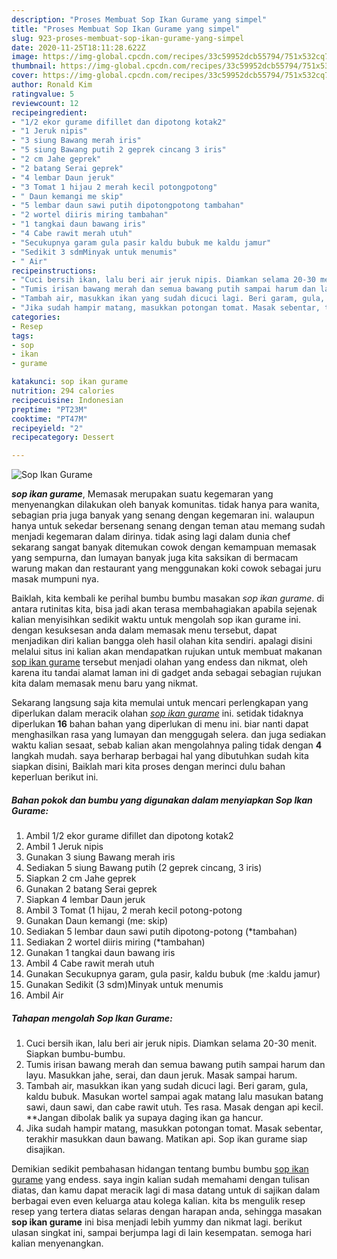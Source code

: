 ```yaml
---
description: "Proses Membuat Sop Ikan Gurame yang simpel"
title: "Proses Membuat Sop Ikan Gurame yang simpel"
slug: 923-proses-membuat-sop-ikan-gurame-yang-simpel
date: 2020-11-25T18:11:28.622Z
image: https://img-global.cpcdn.com/recipes/33c59952dcb55794/751x532cq70/sop-ikan-gurame-foto-resep-utama.jpg
thumbnail: https://img-global.cpcdn.com/recipes/33c59952dcb55794/751x532cq70/sop-ikan-gurame-foto-resep-utama.jpg
cover: https://img-global.cpcdn.com/recipes/33c59952dcb55794/751x532cq70/sop-ikan-gurame-foto-resep-utama.jpg
author: Ronald Kim
ratingvalue: 5
reviewcount: 12
recipeingredient:
- "1/2 ekor gurame difillet dan dipotong kotak2"
- "1 Jeruk nipis"
- "3 siung Bawang merah iris"
- "5 siung Bawang putih 2 geprek cincang 3 iris"
- "2 cm Jahe geprek"
- "2 batang Serai geprek"
- "4 lembar Daun jeruk"
- "3 Tomat 1 hijau 2 merah kecil potongpotong"
- " Daun kemangi me skip"
- "5 lembar daun sawi putih dipotongpotong tambahan"
- "2 wortel diiris miring tambahan"
- "1 tangkai daun bawang iris"
- "4 Cabe rawit merah utuh"
- "Secukupnya garam gula pasir kaldu bubuk me kaldu jamur"
- "Sedikit 3 sdmMinyak untuk menumis"
- " Air"
recipeinstructions:
- "Cuci bersih ikan, lalu beri air jeruk nipis. Diamkan selama 20-30 menit. Siapkan bumbu-bumbu."
- "Tumis irisan bawang merah dan semua bawang putih sampai harum dan layu. Masukkan jahe, serai, dan daun jeruk. Masak sampai harum."
- "Tambah air, masukkan ikan yang sudah dicuci lagi. Beri garam, gula, kaldu bubuk. Masukan wortel sampai agak matang lalu masukan batang sawi, daun sawi, dan cabe rawit utuh. Tes rasa. Masak dengan api kecil. **Jangan dibolak balik ya supaya daging ikan ga hancur."
- "Jika sudah hampir matang, masukkan potongan tomat. Masak sebentar, terakhir masukkan daun bawang. Matikan api. Sop ikan gurame siap disajikan."
categories:
- Resep
tags:
- sop
- ikan
- gurame

katakunci: sop ikan gurame 
nutrition: 294 calories
recipecuisine: Indonesian
preptime: "PT23M"
cooktime: "PT47M"
recipeyield: "2"
recipecategory: Dessert

---
```



![Sop Ikan Gurame](https://img-global.cpcdn.com/recipes/33c59952dcb55794/751x532cq70/sop-ikan-gurame-foto-resep-utama.jpg)

<b><i>sop ikan gurame</i></b>, Memasak merupakan suatu kegemaran yang menyenangkan dilakukan oleh banyak komunitas. tidak hanya para wanita, sebagian pria juga banyak yang senang dengan kegemaran ini. walaupun hanya untuk sekedar bersenang senang dengan teman atau memang sudah menjadi kegemaran dalam dirinya. tidak asing lagi dalam dunia chef sekarang sangat banyak ditemukan cowok dengan kemampuan memasak yang sempurna, dan lumayan banyak juga kita saksikan di bermacam warung makan dan restaurant yang menggunakan koki cowok sebagai juru masak mumpuni nya.



Baiklah, kita kembali ke perihal bumbu bumbu masakan <i>sop ikan gurame</i>. di antara rutinitas kita, bisa jadi akan terasa membahagiakan apabila sejenak kalian menyisihkan sedikit waktu untuk mengolah sop ikan gurame ini. dengan kesuksesan anda dalam memasak menu tersebut, dapat menjadikan diri kalian bangga oleh hasil olahan kita sendiri. apalagi disini melalui situs ini kalian akan mendapatkan rujukan untuk membuat makanan <u>sop ikan gurame</u> tersebut menjadi olahan yang endess dan nikmat, oleh karena itu tandai alamat laman ini di gadget anda sebagai sebagian rujukan kita dalam memasak menu baru yang nikmat.


Sekarang langsung saja kita memulai untuk mencari perlengkapan yang diperlukan dalam meracik olahan <u><i>sop ikan gurame</i></u> ini. setidak tidaknya diperlukan <b>16</b> bahan bahan yang diperlukan di menu ini. biar nanti dapat menghasilkan rasa yang lumayan dan menggugah selera. dan juga sediakan waktu kalian sesaat, sebab kalian akan mengolahnya paling tidak dengan <b>4</b> langkah mudah. saya berharap berbagai hal yang dibutuhkan sudah kita siapkan disini, Baiklah mari kita proses dengan merinci dulu bahan keperluan berikut ini.

<!--inarticleads1-->

##### Bahan pokok dan bumbu yang digunakan dalam menyiapkan Sop Ikan Gurame:

1. Ambil 1/2 ekor gurame difillet dan dipotong kotak2
1. Ambil 1 Jeruk nipis
1. Gunakan 3 siung Bawang merah iris
1. Sediakan 5 siung Bawang putih (2 geprek cincang, 3 iris)
1. Siapkan 2 cm Jahe geprek
1. Gunakan 2 batang Serai geprek
1. Siapkan 4 lembar Daun jeruk
1. Ambil 3 Tomat (1 hijau, 2 merah kecil potong-potong
1. Gunakan  Daun kemangi (me: skip)
1. Sediakan 5 lembar daun sawi putih dipotong-potong (*tambahan)
1. Sediakan 2 wortel diiris miring (*tambahan)
1. Gunakan 1 tangkai daun bawang iris
1. Ambil 4 Cabe rawit merah utuh
1. Gunakan Secukupnya garam, gula pasir, kaldu bubuk (me :kaldu jamur)
1. Gunakan Sedikit (3 sdm)Minyak untuk menumis
1. Ambil  Air




<!--inarticleads2-->

##### Tahapan mengolah Sop Ikan Gurame:

1. Cuci bersih ikan, lalu beri air jeruk nipis. Diamkan selama 20-30 menit. Siapkan bumbu-bumbu.
1. Tumis irisan bawang merah dan semua bawang putih sampai harum dan layu. Masukkan jahe, serai, dan daun jeruk. Masak sampai harum.
1. Tambah air, masukkan ikan yang sudah dicuci lagi. Beri garam, gula, kaldu bubuk. Masukan wortel sampai agak matang lalu masukan batang sawi, daun sawi, dan cabe rawit utuh. Tes rasa. Masak dengan api kecil. **Jangan dibolak balik ya supaya daging ikan ga hancur.
1. Jika sudah hampir matang, masukkan potongan tomat. Masak sebentar, terakhir masukkan daun bawang. Matikan api. Sop ikan gurame siap disajikan.




Demikian sedikit pembahasan hidangan tentang bumbu bumbu <u>sop ikan gurame</u> yang endess. saya ingin kalian sudah memahami dengan tulisan diatas, dan kamu dapat meracik lagi di masa datang untuk di sajikan dalam berbagai even even keluarga atau kolega kalian. kita bs mengulik resep resep yang tertera diatas selaras dengan harapan anda, sehingga masakan <b>sop ikan gurame</b> ini bisa menjadi lebih yummy dan nikmat lagi. berikut ulasan singkat ini, sampai berjumpa lagi di lain kesempatan. semoga hari kalian menyenangkan.
